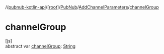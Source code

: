 //[pubnub-kotlin-api](../../../../index.md)/[[root]](../../index.md)/[PubNub](../index.md)/[AddChannelParameters](index.md)/[channelGroup](channel-group.md)

# channelGroup

[js]\
abstract var [channelGroup](channel-group.md): [String](https://kotlinlang.org/api/latest/jvm/stdlib/kotlin/-string/index.html)
